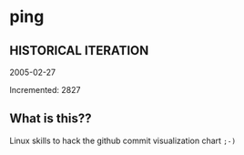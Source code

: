 # ping

## HISTORICAL ITERATION
2005-02-27

Incremented: 2827

## What is this?? 
Linux skills to hack the github commit visualization chart `;-)`
